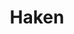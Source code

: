 ---
title: "Haken"
summary: "Haken is a London-based progressive rock/metal band, formed in 2007 by and . Their sound has evolved from the prog metal on 2010's Aquarius and 2011's Visions to a shapeshifting, kaleidoscopic amalgam of progressive metal, jazz syncopation, hooky electronic pop, and anthemic rock & roll, as heard on mature statements such as 2013's The Mountain."
image: "haken.jpg"
apple_music_artist_url: "https://music.apple.com/gb/artist/haken/363702196"
---
